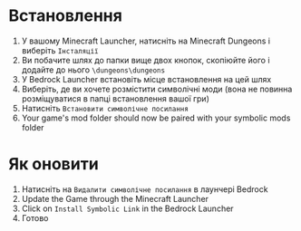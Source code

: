 ﻿# Встановлення
1. У вашому Minecraft Launcher, натисніть на Minecraft Dungeons і виберіть `Інсталяції`
2. Ви побачите шлях до папки вище двох кнопок, скопіюйте його і додайте до нього `\dungeons\dungeons`
3. У Bedrock Launcher встановіть місце встановлення на цей шлях
4. Виберіть, де ви хочете розмістити символічні моди (вона не повинна розміщуватися в папці встановлення вашої гри)
5. Натисніть `Встановити символічне посилання`
6. Your game's mod folder should now be paired with your symbolic mods folder

# Як оновити
1. Натисніть на `Видалити cимволічне посилання` в лаунчері Bedrock
2. Update the Game through the Minecraft Launcher
3. Click on `Install Symbolic Link` in the Bedrock Launcher
4. Готово